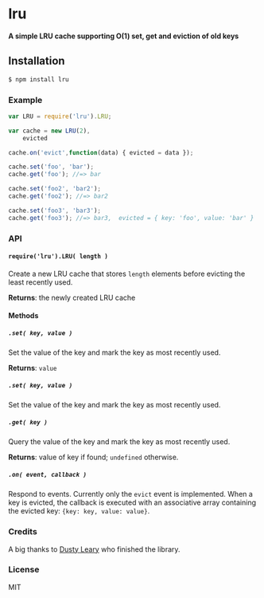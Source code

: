 # lru

**A simple LRU cache supporting O(1) set, get and eviction of old keys**

## Installation

```bash
$ npm install lru
```

### Example

```javascript
var LRU = require('lru').LRU;

var cache = new LRU(2),
    evicted

cache.on('evict',function(data) { evicted = data });

cache.set('foo', 'bar');
cache.get('foo'); //=> bar

cache.set('foo2', 'bar2');
cache.get('foo2'); //=> bar2

cache.set('foo3', 'bar3');
cache.get('foo3'); //=> bar3,  evicted = { key: 'foo', value: 'bar' }
```

### API

#### `require('lru').LRU( length )`
Create a new LRU cache that stores `length` elements before evicting the least recently used.

**Returns**: the newly created LRU cache


#### Methods

##### `.set( key, value )`
Set the value of the key and mark the key as most recently used.

**Returns**: `value`

##### `.set( key, value )`
Set the value of the key and mark the key as most recently used.

##### `.get( key )`
Query the value of the key and mark the key as most recently used.

**Returns**: value of key if found; `undefined` otherwise.

##### `.on( event, callback )`
Respond to events. Currently only the `evict` event is implemented. When a key is evicted, the callback is executed with an associative array containing the evicted key: `{key: key, value: value}`.


### Credits

A big thanks to [Dusty Leary](https://github.com/dustyleary) who
finished the library.

### License

MIT
